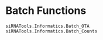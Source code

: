 # Batch Functions

```@index
siRNATools.Informatics.Batch_OTA
siRNATools.Informatics.Batch_Counts

```
